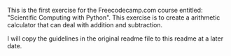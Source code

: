 This is the first exercise for the Freecodecamp.com course entitled:
"Scientific Computing with Python". This exercise is to create a arithmetic calculator that can deal with addition and subtraction.

I will copy the guidelines in the original readme file to this readme at a later date. 
